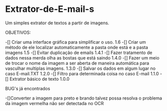 # Extrator-de-E-mail-s

Um simples extrator de textos a partir de imagens.

OBJETIVOS:

-[] Criar uma interface gráfica para simplificar o uso. 1.6
-[] Criar um método de ele localizar automaticamente a pasta onde está e a pasta imagens 1.5
-[] Evitar duplicação de emails 1.4.1
-[] Fazer tratamento de dados nessa merda olha as bostas que está saindo 1.4.0
-[] Fazer um meio de trocar o nome da imagem a ser aberta de maneira automática para
vasculhar multiplas imagens. 1.3.0
-[] Salvar os dados em algum lugar no caso E-mail.TXT 1.2.0
-[] Filtro para determinada coisa no caso E-mail 1.1.0
-[] Extrator básico de texto 1.0.0

BUG's já encontrados

-[]Converter a imagem para preto e brando talvez possa resolva o problema da
imagem vermelha não ser detectada no OCR
